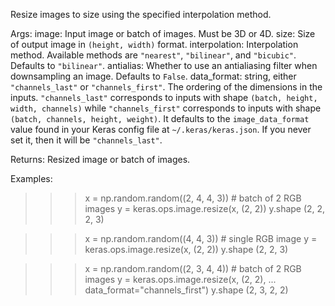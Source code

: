 Resize images to size using the specified interpolation method.

Args:
    image: Input image or batch of images. Must be 3D or 4D.
    size: Size of output image in `(height, width)` format.
    interpolation: Interpolation method. Available methods are `"nearest"`,
        `"bilinear"`, and `"bicubic"`. Defaults to `"bilinear"`.
    antialias: Whether to use an antialiasing filter when downsampling an
        image. Defaults to `False`.
    data_format: string, either `"channels_last"` or `"channels_first"`.
        The ordering of the dimensions in the inputs. `"channels_last"`
        corresponds to inputs with shape `(batch, height, width, channels)`
        while `"channels_first"` corresponds to inputs with shape
        `(batch, channels, height, weight)`. It defaults to the
        `image_data_format` value found in your Keras config file at
        `~/.keras/keras.json`. If you never set it, then it will be
        `"channels_last"`.

Returns:
    Resized image or batch of images.

Examples:

>>> x = np.random.random((2, 4, 4, 3)) # batch of 2 RGB images
>>> y = keras.ops.image.resize(x, (2, 2))
>>> y.shape
(2, 2, 2, 3)

>>> x = np.random.random((4, 4, 3)) # single RGB image
>>> y = keras.ops.image.resize(x, (2, 2))
>>> y.shape
(2, 2, 3)

>>> x = np.random.random((2, 3, 4, 4)) # batch of 2 RGB images
>>> y = keras.ops.image.resize(x, (2, 2),
...     data_format="channels_first")
>>> y.shape
(2, 3, 2, 2)
